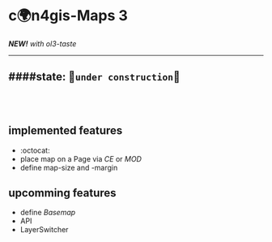 c:earth_africa:n4gis-Maps 3
==============
***NEW!*** *with ol3-taste*

---
####**state:** :wrench:`under construction`:nut_and_bolt:
---

<br><br>

implemented features
----------------

- :octocat:
- place map on a Page via *CE* or *MOD*
- define map-size and -margin


upcomming features
--------------------

- define *Basemap*
- API
- LayerSwitcher
